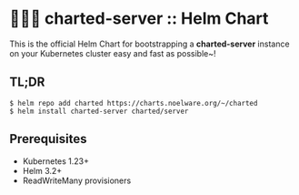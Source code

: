 # 🐻‍❄️🛞 charted-server :: Helm Chart
This is the official Helm Chart for bootstrapping a **charted-server** instance on your Kubernetes cluster easy and fast as possible~!

## TL;DR
```shell
$ helm repo add charted https://charts.noelware.org/~/charted
$ helm install charted-server charted/server
```

## Prerequisites
- Kubernetes 1.23+
- Helm 3.2+
- ReadWriteMany provisioners

